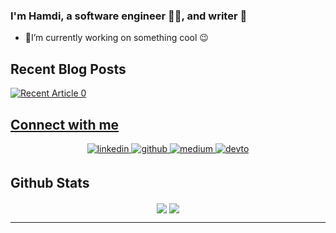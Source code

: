 ### I'm Hamdi, a software engineer 👨‍💻, and writer 📝
  - 🔭I’m currently working on something cool 😉  

## Recent Blog Posts  
<!-- BLOG-POST-LIST:START -->  
<a target="_blank" href="https://github-readme-medium-recent-article.vercel.app/medium/@hamdi-bouallegue/0"><img src="https://github-readme-medium-recent-article.vercel.app/medium/@hamdi-bouallegue/0" alt="Recent Article 0"> 

<!-- BLOG-POST-LIST:END -->  

## Connect with me  
<div align="center">
<a href="https://www.linkedin.com/in/hamdi-bouallegue-810054151/" target="_blank">
<img src=https://img.shields.io/badge/linkedin-%231E77B5.svg?&style=for-the-badge&logo=linkedin&logoColor=white alt=linkedin style="margin-bottom: 5px;" />
</a>
<a href="https://github.com/HamdiBouallegue" target="_blank">
<img src=https://img.shields.io/badge/github-%2324292e.svg?&style=for-the-badge&logo=github&logoColor=white alt=github style="margin-bottom: 5px;" />
</a>
<a href="https://hamdi-bouallegue.medium.com/" target="_blank">
<img src=https://img.shields.io/badge/medium-%23292929.svg?&style=for-the-badge&logo=medium&logoColor=white alt=medium style="margin-bottom: 5px;" />
</a>
<a href="https://dev.to/hamdibouallegue" target="_blank">
<img src=https://img.shields.io/badge/dev.to-%2308090A.svg?&style=for-the-badge&logo=dev.to&logoColor=white alt=devto style="margin-bottom: 5px;" />
</a>  
</div>  
  
## Github Stats  
<div align="center">
  <img align="center" src="https://github-readme-stats.vercel.app/api/top-langs/?username=HamdiBouallegue&theme=nightowl" />
  <img src="https://github-readme-stats.vercel.app/api?username=HamdiBouallegue&show_icons=true&count_private=true&hide_border=true" align="center" />
</div>  






----
